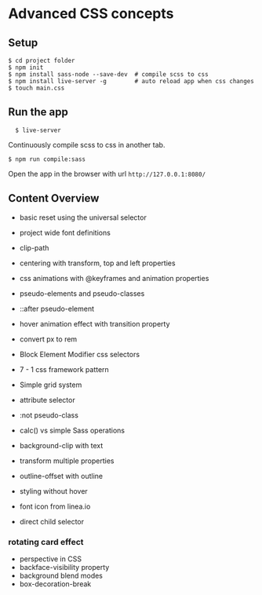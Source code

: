 # Advanced CSS concepts

## Setup
```
$ cd project folder
$ npm init
$ npm install sass-node --save-dev  # compile scss to css
$ npm install live-server -g        # auto reload app when css changes
$ touch main.css
```

## Run the app

```
  $ live-server
```
Continuously compile scss to css in another tab.
```
$ npm run compile:sass
```

Open the app in the browser with url `http://127.0.0.1:8080/`

## Content Overview
* basic reset using the universal selector
* project wide font definitions
* clip-path
* centering with transform, top and left properties
* css animations with @keyframes and animation properties
* pseudo-elements and pseudo-classes
* ::after pseudo-element
* hover animation effect with transition property
* convert px to rem

* Block Element Modifier css selectors
* 7 - 1 css framework pattern

* Simple grid system
* attribute selector
* :not pseudo-class
* calc() vs simple Sass operations

* background-clip with text
* transform multiple properties
* outline-offset with outline
* styling without hover

* font icon from linea.io
* direct child selector

### rotating card effect
* perspective in CSS
* backface-visibility property
* background blend modes
* box-decoration-break
